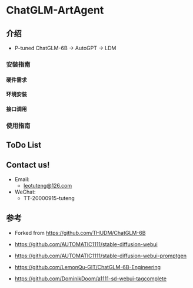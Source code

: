 # ChatGLM-ArtAgent

## 介绍

* P-tuned ChatGLM-6B -> AutoGPT -> LDM

### 安装指南

#### 硬件需求

#### 环境安装

#### 接口调用

### 使用指南

## ToDo List


## Contact us!

* Email: 
    * leotuteng@126.com
* WeChat:
    * TT-20000915-tuteng


## 参考

* Forked from https://github.com/THUDM/ChatGLM-6B

* https://github.com/AUTOMATIC1111/stable-diffusion-webui

* https://github.com/AUTOMATIC1111/stable-diffusion-webui-promptgen

* https://github.com/LemonQu-GIT/ChatGLM-6B-Engineering

* https://github.com/DominikDoom/a1111-sd-webui-tagcomplete